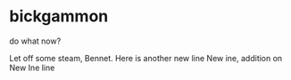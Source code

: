 # bickgammon
do what now?


Let off some steam, Bennet.
Here is another new line
New ine, addition on New Ine line
